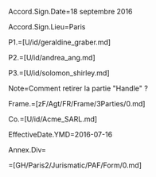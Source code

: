 Accord.Sign.Date=18 septembre 2016

Accord.Sign.Lieu=Paris

P1.=[U/id/geraldine_graber.md]

P2.=[U/id/andrea_ang.md]  

P3.=[U/id/solomon_shirley.md] 

Note=Comment retirer la partie "Handle" ? 

Frame.=[zF/Agt/FR/Frame/3Parties/0.md]

Co.=[U/id/Acme_SARL.md]  

EffectiveDate.YMD=2016-07-16

Annex.Div=</i>

=[GH/Paris2/Jurismatic/PAF/Form/0.md]